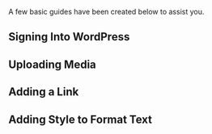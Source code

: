 A few basic guides have been created below to assist you.


## Signing Into WordPress


## Uploading Media


## Adding a Link


## Adding Style to Format Text
